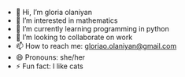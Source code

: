 - 👋 Hi, I’m gloria olaniyan
- 👀 I’m interested in mathematics
- 🌱 I’m currently learning programming in python
- 💞️ I’m looking to collaborate on work
- 📫 How to reach me: gloriao.olaniyan@gmail.com
- 😄 Pronouns: she/her
- ⚡ Fun fact: I like cats 

<!---
golaniyan/golaniyan is a ✨ special ✨ repository because its `README.md` (this file) appears on your GitHub profile.
You can click the Preview link to take a look at your changes.
--->
